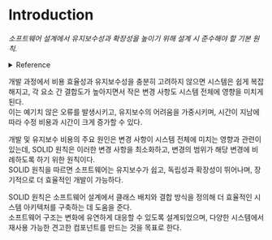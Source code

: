 # Introduction
*소프트웨어 설계에서 유지보수성과 확장성을 높이기 위해 설계 시 준수해야 할 기본 원칙.*

<details>

<summary>Reference</summary>

> SOLID 원칙은 함수와 데이터 구조를 클래스로 배치하는 방법, 그리고 이들 클래스를 서로 결합하는 방법을 설명해준다.   
> '클래스'라는 단어를 사용했다고 해서 SOLID 원칙이 객체 지향 소프트웨어에만 적용된다는 뜻은 아니다. 여기서 클래스는 단순히 함수와 데이터의 집합을 가리킨다.  
> ...  
> SOLID 원칙의 목적은 중간 수준의 소프트웨어 구조가 아래와 같도록 만드는데 있다.
> - 변경에 유연하다.
> - 이해하기 쉽다.
> - 많은 소프트웨어 시스템에 사용될 수 있는 컴포넌트의 기반이 된다.
>
> '중간 수준'이라 함은 프로그래머가 이들 원칙을 모듈 수준에서 작업할 때 적용할 수 있다는 뜻이다.   
> 즉, 코드 수준보다는 조금 상위에서 적용되며 모듈과 컴포넌트 내부에서 사용 되는 소프트웨어 구조를 정의하는 데 도움을 준다.

</details>

개발 과정에서 비용 효율성과 유지보수성을 충분히 고려하지 않으면 시스템은 쉽게 복잡해지고, 각 요소 간 결합도가 높아지면서 작은 변경 사항도 시스템 전체에 영향을 미치게 된다.  
이는 예기치 않은 오류를 발생시키고, 유지보수의 어려움을 가중시키며, 시간이 지남에 따라 수정 비용과 시간이 크게 증가할 수 있다.

개발 및 유지보수 비용의 주요 원인은 변경 사항이 시스템 전체에 미치는 영향과 관련이 있는데, SOLID 원칙은 이러한 변경 사항을 최소화하고, 변경의 범위가 해당 변경에 비례하도록 하기 위한 원칙이다.  
SOLID 원칙을 따르면 소프트웨어는 유지보수가 쉽고, 독립성과 확장성이 뛰어나며, 장기적으로 더 효율적인 개발이 가능하다.

SOLID 원칙은 소프트웨어 설계에서 클래스 배치와 결합 방식을 정의해 더 효율적인 시스템 아키텍처를 구축하는 데 도움을 준다.  
소프트웨어 구조는 변화에 유연하게 대응할 수 있도록 설계되었으며, 다양한 시스템에서 재사용 가능한 견고한 컴포넌트를 만드는 것을 목표로 한다.
